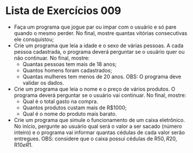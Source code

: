 # Lista de Exercícios 009
- Faça um programa que jogue par ou impar com o usuário e só pare quando o mesmo perder. No final, mostre quantas vitórias consecutivas ele consquistou;
- Crie um programa que leia a idade e o sexo de várias pessoas. A cada pessoa cadastrada, o programa deverá perguntar se o usuário quer ou não continuar. No final, mostre:
    - Quantas pessoas tem mais de 18 anos;
    - Quantos homens foram cadastrados;
    - Quantas mulheres tem menos de 20 anos.
OBS: O programa deve validar os dados.
- Crie um programa que leia o nome e o preço de vários produtos. O programa deverá perguntar se o usuário vai continuar. No final, mostre:
    - Qual é o total gasto na compra.
    - Quantos produtos custam mais de R$1000;
    - Qual é o nome do produto mais barato.
- Crie um programa que simule o funcionamento de um caixa eletrônico. No início, pergunte ao usuário qual será o valor a ser sacado (número inteiro) e o programa vai informar quantas cédulas de cada valor serão entregues.
OBS: considere que o caixa possui cédulas de R$50, R$20, R$10 e R$1.